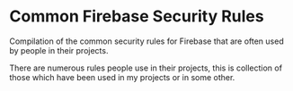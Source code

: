 # Common Firebase Security Rules
Compilation of the common security rules for Firebase that are often used by people in their projects.

There are numerous rules people use in their projects, this is collection of those which have been used in my projects or in some other.
